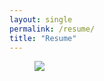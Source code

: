 ```yaml
---
layout: single
permalink: /resume/
title: "Resume"
---
```


<figure>
    <a href="/assets/pdfs/VRudakova-resume.pdf"><img src="/assets/images/PDF.png"></a>
</figure>